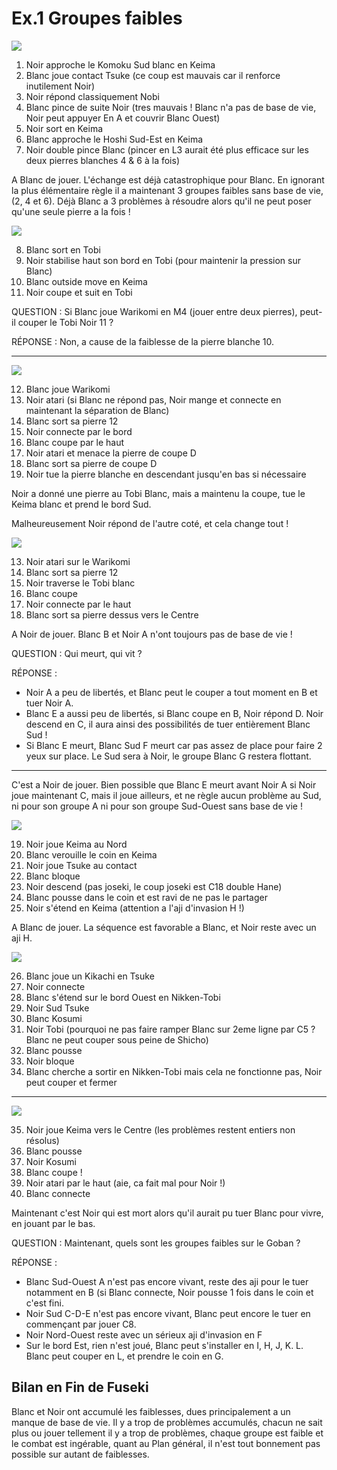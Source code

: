 # Ex.1 Groupes faibles

![](img/3r-3-110.jpg)

1. Noir approche le Komoku Sud blanc en Keima
2. Blanc joue contact Tsuke (ce coup est mauvais car il renforce inutilement Noir)
3. Noir répond classiquement Nobi
4. Blanc pince de suite Noir (tres mauvais ! Blanc n'a pas de base de vie, Noir peut appuyer En A et couvrir Blanc Ouest)
5. Noir sort en Keima
6. Blanc approche le Hoshi Sud-Est en Keima
7. Noir double pince Blanc (pincer en L3 aurait été plus efficace sur les deux pierres blanches 4 & 6 à la fois)

A Blanc de jouer. L'échange est déjà catastrophique pour Blanc. En ignorant la plus élémentaire règle il a maintenant 3 groupes faibles sans base de vie, (2, 4 et 6). Déjà Blanc a 3 problèmes à résoudre alors qu'il ne peut poser qu'une seule pierre a la fois !

![](img/3r-3-112.jpg)

8. Blanc sort en Tobi
9. Noir stabilise haut son bord en Tobi (pour maintenir la pression sur Blanc)
10. Blanc outside move en Keima
11. Noir coupe et suit en Tobi

QUESTION : Si Blanc joue Warikomi en M4 (jouer entre deux pierres), peut-il couper le Tobi Noir 11 ?

RÉPONSE : Non, a cause de la faiblesse de la pierre blanche 10.

***

![](img/3r-3-214.jpg)

12. Blanc joue Warikomi
13. Noir atari (si Blanc ne répond pas, Noir mange et connecte en maintenant la séparation de Blanc)
14. Blanc sort sa pierre 12
15. Noir connecte par le bord
16. Blanc coupe par le haut
17. Noir atari et menace la pierre de coupe D
18. Blanc sort sa pierre de coupe D
19. Noir tue la pierre blanche en descendant jusqu'en bas si nécessaire

Noir a donné une pierre au Tobi Blanc, mais a maintenu la coupe, tue le Keima blanc et prend le bord Sud. 

Malheureusement Noir répond de l'autre coté, et cela change tout !

![](img/3r-3-211.jpg)

13. Noir atari sur le Warikomi
14. Blanc sort sa pierre 12
15. Noir traverse le Tobi blanc
16. Blanc coupe
17. Noir connecte par le haut
18. Blanc sort sa pierre dessus vers le Centre

A Noir de jouer. Blanc B et Noir A n'ont toujours pas de base de vie !

QUESTION : Qui meurt, qui vit ?

RÉPONSE :
- Noir A a peu de libertés, et Blanc peut le couper a tout moment en B et tuer Noir A.
- Blanc E a aussi peu de libertés, si Blanc coupe en B, Noir répond D.
Noir descend en C, il aura ainsi des possibilités de tuer entièrement Blanc Sud !
- Si Blanc E meurt, Blanc Sud F meurt car pas assez de place pour faire 2 yeux sur place. Le Sud sera à Noir, le groupe Blanc G restera flottant.

***

C'est a Noir de jouer. Bien possible que Blanc E meurt avant Noir A si Noir joue maintenant C, mais il joue ailleurs,
et ne règle aucun problème au Sud, ni pour son groupe A ni pour son groupe Sud-Ouest sans base de vie !

![](img/3r-3-310.jpg)

19. Noir joue Keima au Nord
20. Blanc verouille le coin en Keima
21. Noir joue Tsuke au contact
22. Blanc bloque
23. Noir descend (pas joseki, le coup joseki est C18 double Hane)
24. Blanc pousse dans le coin et est ravi de ne pas le partager
25. Noir s'étend en Keima (attention a l'aji d'invasion H !)

A Blanc de jouer. La séquence est favorable a Blanc, et Noir reste avec un aji H.

![](img/3r-3-311.jpg)

26. Blanc joue un Kikachi en Tsuke
27. Noir connecte
28. Blanc s'étend sur le bord Ouest en Nikken-Tobi
29. Noir Sud Tsuke
30. Blanc Kosumi
31. Noir Tobi (pourquoi ne pas faire ramper Blanc sur 2eme ligne par C5 ? Blanc ne peut couper sous peine de Shicho)
32. Blanc pousse
33. Noir bloque
34. Blanc cherche a sortir en Nikken-Tobi mais cela ne fonctionne pas, Noir peut couper et fermer

***

![](img/3r-3-410.jpg)

35. Noir joue Keima vers le Centre (les problèmes restent entiers non résolus)
36. Blanc pousse
37. Noir Kosumi
38. Blanc coupe !
39. Noir atari par le haut (aie, ca fait mal pour Noir !)
40. Blanc connecte

Maintenant c'est Noir qui est mort alors qu'il aurait pu tuer Blanc pour vivre, en jouant par le bas.

QUESTION : Maintenant, quels sont les groupes faibles sur le Goban ?

RÉPONSE :
- Blanc Sud-Ouest A n'est pas encore vivant, reste des aji pour le tuer notamment en B (si Blanc connecte, Noir pousse 1 fois dans le coin et c'est fini.
- Noir Sud C-D-E n'est pas encore vivant, Blanc peut encore le tuer en commençant par jouer C8.
- Noir Nord-Ouest reste avec un sérieux aji d'invasion en F
- Sur le bord Est, rien n'est joué, Blanc peut s'installer en I, H, J, K. L. Blanc peut couper en L, et prendre le coin en G.

## Bilan en Fin de Fuseki

Blanc et Noir ont accumulé les faiblesses, dues principalement a un manque de base de vie. Il y a trop de problèmes accumulés, chacun ne sait plus ou jouer tellement il y a trop de problèmes, chaque groupe est faible et le combat est ingérable, quant au Plan général, il n'est tout bonnement pas possible sur autant de faiblesses.